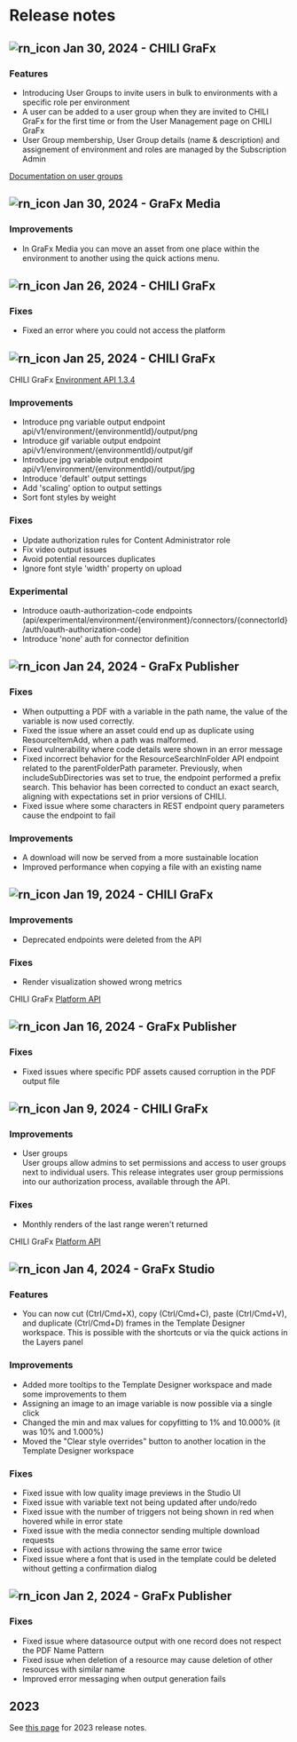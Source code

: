# Release notes

## ![rn_icon](https://chilipublishdocs.imgix.net/logos/CHILI_LOGOS_OK-04.svg) Jan 30, 2024 - CHILI GraFx

### Features

- Introducing User Groups to invite users in bulk to environments with a specific role per environment
- A user can be added to a user group when they are invited to CHILI GraFx for the first time or from the User Management page on CHILI GraFx
- User Group membership, User Group details (name & description) and assignement of environment and roles are managed by the Subscription Admin

[Documentation on user groups](/CHILI-GraFx/guides/manage-user-groups/)

## ![rn_icon](https://chilipublishdocs.imgix.net/logos/CHILI_LOGOS_OK-12.svg) Jan 30, 2024 - GraFx Media

### Improvements

- In GraFx Media you can move an asset from one place within the environment to another using the quick actions menu.

## ![rn_icon](https://chilipublishdocs.imgix.net/logos/CHILI_LOGOS_OK-04.svg) Jan 26, 2024 - CHILI GraFx

### Fixes

- Fixed an error where you could not access the platform

## ![rn_icon](https://chilipublishdocs.imgix.net/logos/CHILI_LOGOS_OK-04.svg) Jan 25, 2024 - CHILI GraFx


CHILI GraFx [Environment API 1.3.4](/GraFx-Developers/#environment-api)

### Improvements

- Introduce png variable output endpoint  
api/v1/environment/{environmentId}/output/png
- Introduce gif variable output endpoint  
api/v1/environment/{environmentId}/output/gif
- Introduce jpg variable output endpoint  
api/v1/environment/{environmentId}/output/jpg
- Introduce 'default' output settings
- Add 'scaling' option to output settings
- Sort font styles by weight

### Fixes

- Update authorization rules for Content Administrator role
- Fix video output issues
- Avoid potential resources duplicates
- Ignore font style 'width' property on upload

### Experimental

- Introduce oauth-authorization-code endpoints  
(api/experimental/environment/{environment}/connectors/{connectorId}/auth/oauth-authorization-code)
- Introduce 'none' auth for connector definition

## ![rn_icon](/assets/CHILI_publisher_RGB.svg) Jan 24, 2024 - GraFx Publisher



### Fixes

- When outputting a PDF with a variable in the path name, the value of the variable is now used correctly.
- Fixed the issue where an asset could end up as duplicate using ResourceItemAdd, when a path was malformed.
- Fixed vulnerability where code details were shown in an error message
- Fixed incorrect behavior for the ResourceSearchInFolder API endpoint related to the parentFolderPath parameter. Previously, when includeSubDirectories was set to true, the endpoint performed a prefix search. This behavior has been corrected to conduct an exact search, aligning with expectations set in prior versions of CHILI.
- Fixed issue where some characters in REST endpoint query parameters cause the endpoint to fail

### Improvements

- A download will now be served from a more sustainable location
- Improved performance when copying a file with an existing name

## ![rn_icon](https://chilipublishdocs.imgix.net/logos/CHILI_LOGOS_OK-04.svg) Jan 19, 2024 - CHILI GraFx



### Improvements

- Deprecated endpoints were deleted from the API  

### Fixes

- Render visualization showed wrong metrics

CHILI GraFx [Platform API](https://api.chiligrafx.com/swagger/index.html)

## ![rn_icon](/assets/CHILI_publisher_RGB.svg) Jan 16, 2024 - GraFx Publisher

### Fixes

- Fixed issues where specific PDF assets caused corruption in the PDF output file

## ![rn_icon](https://chilipublishdocs.imgix.net/logos/CHILI_LOGOS_OK-04.svg) Jan 9, 2024 - CHILI GraFx

### Improvements

- User groups  
User groups allow admins to set permissions and access to user groups next to individual users. This release integrates user group permissions into our authorization process, available through the API.

### Fixes

- Monthly renders of the last range weren't returned

CHILI GraFx [Platform API](https://api.chiligrafx.com/swagger/index.html)

## ![rn_icon](https://chilipublishdocs.imgix.net/logos/CHILI_LOGOS_OK-09.svg) Jan 4, 2024 - GraFx Studio

### Features

- You can now cut (Ctrl/Cmd+X), copy (Ctrl/Cmd+C), paste (Ctrl/Cmd+V), and duplicate (Ctrl/Cmd+D) frames in the Template Designer workspace. This is possible with the shortcuts or via the quick actions in the Layers panel

### Improvements

- Added more tooltips to the Template Designer workspace and made some improvements to them
- Assigning an image to an image variable is now possible via a single click
- Changed the min and max values for copyfitting to 1% and 10.000% (it was 10% and 1.000%)
- Moved the "Clear style overrides" button to another location in the Template Designer workspace

### Fixes

- Fixed issue with low quality image previews in the Studio UI
- Fixed issue with variable text not being updated after undo/redo
- Fixed issue with the number of triggers not being shown in red when hovered while in error state
- Fixed issue with the media connector sending multiple download requests
- Fixed issue with actions throwing the same error twice
- Fixed issue where a font that is used in the template could be deleted without getting a confirmation dialog

## ![rn_icon](/assets/CHILI_publisher_RGB.svg) Jan 2, 2024 - GraFx Publisher

### Fixes

- Fixed issue where datasource output with one record does not respect the PDF Name Pattern
- Fixed issue when deletion of a resource may cause deletion of other resources with similar name
- Improved error messaging when output generation fails

## 2023

See [this page](/release-notes/2023/) for 2023 release notes.

